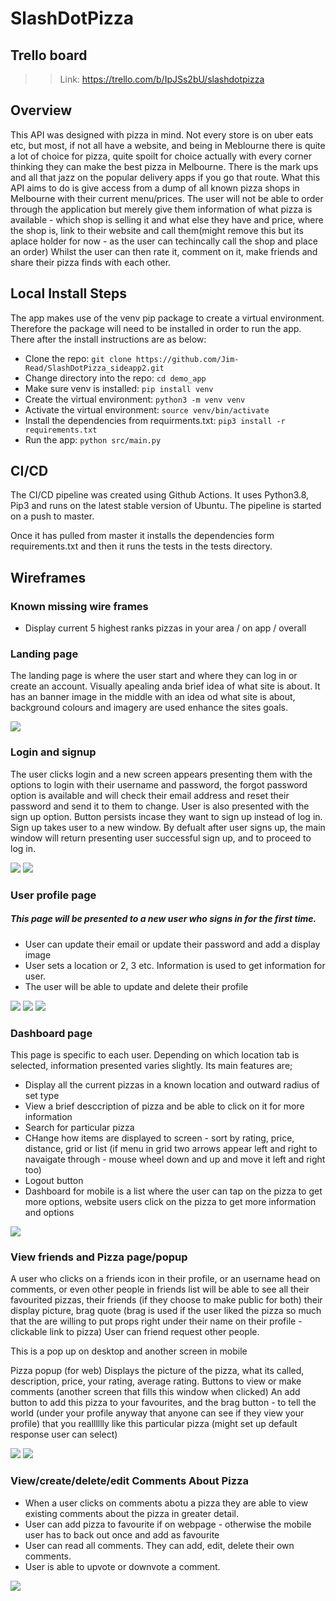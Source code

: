 # SlashDotPizza

## Trello board
>
>
>>Link: https://trello.com/b/IpJSs2bU/slashdotpizza

## Overview
This API was designed with pizza in mind.  Not every store is on uber eats etc, but most, if not all have a website,  and being in Meblourne there is quite a lot of choice for pizza, quite spoilt for choice actually with every corner thinking they can make the best pizza in Melbourne.  There is the mark ups and all that jazz on the popular delivery apps if you go that route.  What this API aims to do is give access from a dump of all known pizza shops in Melbourne with their current menu/prices.  The user will not be able to order through the application but merely give them information of what pizza is available - which shop is selling it and what else they have and price, where the shop is, link to their website and call them(might remove this but its aplace holder for now - as the user can techincally call the shop and place an order)  Whilst the user can then rate it, comment on it, make friends and share their pizza finds with each other.  

## Local Install Steps

The app makes use of the venv pip package to create a virtual environment. Therefore the package will need to be installed in order to run the app. There after the install instructions are as below:

- Clone the repo: `git clone https://github.com/Jim-Read/SlashDotPizza_sideapp2.git`
- Change directory into the repo: `cd demo_app`
- Make sure venv is installed: `pip install venv`
- Create the virtual environment: `python3 -m venv venv`
- Activate the virtual environment: `source venv/bin/activate`
- Install the dependencies from requirments.txt: `pip3 install -r requirements.txt`
- Run the app: `python src/main.py`


## CI/CD

The CI/CD pipeline was created using Github Actions. It uses Python3.8, Pip3 and runs on the latest stable version of Ubuntu. The pipeline is started on a push to master.

Once it has pulled from master it installs the dependencies form requirements.txt and then it runs the tests in the tests directory.

## Wireframes

### Known missing wire frames

- Display current 5 highest ranks pizzas in your area / on app / overall

### Landing page

The landing page is where the user start and where they can log in or create an account. Visually apealing anda brief idea of what site is about. It has an banner image in the middle with an idea od what site is about, background colours and imagery are used enhance the sites goals.

![](docs/wire-frames/1_pizza_landing_page.png)

### Login and signup

The user clicks login and a new screen appears presenting them with the options to login with their username and password, the forgot password option is available and will check their email address and reset their password and send it to them to change.  User is also presented with the sign up option.  Button persists incase they want to sign up instead of log in. Sign up takes user to a new window.  By defualt after user signs up, the main window will return presenting user successful sign up, and to proceed to log in.

![](docs/wire-frames/2_pizza_login_page.png)
![](docs/wire-frames/3_pizza_signup_page.png)

### User profile page

##### This page will be presented to a new user who signs in for the first time.  

- User can update their email or update their password and add a display image
- User sets a location or 2, 3 etc. Information is used to get information for user.
- The user will be able to update and delete their profile

![](docs/wire-frames/4_pizza_profile_page.png)
![](docs/wire-frames/5_pizza_profilemobileupdate_location_page.png)
![](docs/wire-frames/6_pizza_profileWEBupdate_location_page.png)

### Dashboard page

This page is specific to each user. Depending on which location tab is selected, information presented varies slightly.  Its main features are;

- Display all the current pizzas in a known location and outward radius of set type
- View a brief desccription of pizza and be able to click on it for more information
- Search for particular pizza
- CHange how items are displayed to screen - sort by rating, price, distance, grid or list (if menu in grid two arrows appear left and right to navaigate through - mouse wheel down and up and move it left and right too)
- Logout button
- Dashboard for mobile is a list where the user can tap on the pizza to get more options, website users click on the pizza to get more information and options


![](docs/wire-frames/7_pizza_homepage_mob_web_page.png)


### View friends and Pizza page/popup

A user who clicks on a friends icon in their profile, or an username head on comments, or even other people in friends list will be able to see all their favourited pizzas, their friends (if they choose to make public for both) their display picture, brag quote (brag is used if the user liked the pizza so much that the are willing to put props right under their name on their profile - clickable link to pizza) User can friend request other people.

This is a pop up on desktop and another screen in mobile

Pizza popup (for web) Displays the picture of the pizza, what its called, description, price, your rating, average rating.  Buttons to view or make comments (another screen that fills this window when clicked) An add button to add this pizza to your favourites, and the brag button - to tell the world (under your profile anyway that anyone can see if they view your profile) that you realllllly like this particular pizza (might set up default response user can select)

![](docs/wire-frames/4a_pizza_profile_mobile_pizza_friends_view_page.png)
![](docs/wire-frames/4b_pizza_profile_web_pop_ups_pizza_friends_view_page.png)

### View/create/delete/edit Comments About Pizza

- When a user clicks on comments abotu a pizza they are able to view existing comments about the pizza in greater detail.
- User can add pizza to favourite if on webpage - otherwise the mobile user has to back out once and add as favourite
- User can read all comments. They can add, edit, delete their own comments.
- User is able to upvote or downvote a comment.

![](docs/wire-frames/8_pizza_comments_mob_web_page.png)
